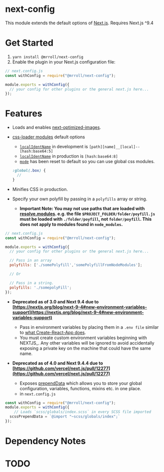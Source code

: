 # next-config

This module extends the default options of [Next.js](https://nextjs.org/).
Requires Next.js ^9.4

# Get Started

1. `yarn install @mrroll/next-config`
2. Enable the plugin in your Next.js configuration file:

```js
// next.config.js
const withConfig = require("@mrroll/next-config");

module.exports = withConfig({
  // your config for other plugins or the general next.js here...
});
```

# Features

- Loads and enables [next-optimized-images](https://github.com/cyrilwanner/next-optimized-images).
- [css-loader modules](https://webpack.js.org/loaders/css-loader/#object) default options

  - [`localIdentName`](https://webpack.js.org/loaders/css-loader/#localidentname) in development is `[path][name]__[local]--[hash:base64:5]`
  - [`localIdentName`](https://webpack.js.org/loaders/css-loader/#localidentname) in production is `[hash:base64:8]`
  - [`mode`](https://webpack.js.org/loaders/css-loader/#mode) has been reset to default so you can use global css modules.

  ```scss
  :global(.box) {
    //
  }
  ```

- Minifies CSS in production.
- Specify your own polyfill by passing in a `polyfills` array or string.
  - **Important Note: You may not use paths that are loaded with [resolve.modules](https://webpack.js.org/configuration/resolve/#resolvemodules). e.g. the file `$PROJECT_FOLDER/folder/poyfill.js` must be loaded with `./folder/poyfill`, not `folder/poyfill`. This does not apply to modules found in `node_modules`.**

```js
// next.config.js
const withConfig = require("@mrroll/next-config");

module.exports = withConfig({
  // your config for other plugins or the general next.js here...

  // Pass in an array
  polyfills: ['./somePolyfill','somePolyfillFromNodeModules'];

  // Or

  // Pass in a string.
  polyfills: './somepolyFill';
});
```

- **Deprecated as of 3.0 and Next 9.4 due to [https://nextjs.org/blog/next-9-4#new-environment-variables-support](https://nextjs.org/blog/next-9-4#new-environment-variables-support)**

  - Pass in environment variables by placing them in a `.env file` similar to [what Create-React-App does](https://create-react-app.dev/docs/adding-custom-environment-variables/).
  - You must create custom environment variables beginning with NEXTJS\_. Any other variables will be ignored to avoid accidentally exposing a private key on the machine that could have the same name.

- **Deprecated as of 4.0 and Next 9.4.4 due to [https://github.com/vercel/next.js/pull/12277](https://github.com/vercel/next.js/pull/12277)**
  - Exposes [prependData](https://webpack.js.org/loaders/sass-loader/#prependdata) which allows you to store your global configuration, variables, functions, mixins etc. in one place.
  - in `next.config.js`

```js
const withConfig = require("@mrroll/next-config");
module.exports = withConfig({
    // Loads `scss/globals/index.scss` in every SCSS file imported
  scssPrependData = `@import "~scss/globals/index";`
});
```

# Dependency Notes

# TODO
